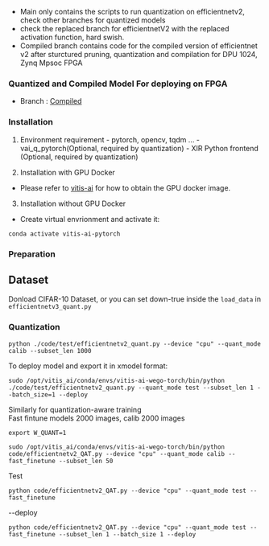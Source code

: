 
  - Main only contains the scripts to run quantization on efficientnetv2, check other branches for quantized models  
  - check the replaced branch for efficientnetV2 with the replaced activation function, hard swish.  
  - Compiled branch contains code for the compiled version of efficientnet v2 after sturctured pruning, quantization and compilation for DPU 1024, Zynq Mpsoc FPGA  

### Quantized and Compiled Model For deploying on FPGA 
- Branch : [Compiled](https://github.com/amitpant7/Quantizing-Efficientnetv2-using-Vitis-AI-Pytorch/tree/compiled)
### Installation

   1. Environment requirement
    - pytorch, opencv, tqdm ...
    - vai_q_pytorch(Optional, required by quantization)
    - XIR Python frontend (Optional, required by quantization)

   2. Installation with GPU Docker
   - Please refer to [vitis-ai](https://github.com/Xilinx/Vitis-AI/tree/master/) for how to obtain the GPU docker image.
   
   3. Installation without GPU Docker

   - Create virtual envrionment and activate it:
   ```shell
   conda activate vitis-ai-pytorch
   ```

### Preparation
   ## Dataset
   Donload CIFAR-10 Dataset, 
   or you can set down-true inside the ```load_data``` in ```efficientnetv3_quant.py```



### Quantization
   ```
python ./code/test/efficientnetv2_quant.py --device "cpu" --quant_mode calib --subset_len 1000

```
To deploy model and export it in xmodel format:
```
sudo /opt/vitis_ai/conda/envs/vitis-ai-wego-torch/bin/python ./code/test/efficientnetv2_quant.py --quant_mode test --subset_len 1 --batch_size=1 --deploy 
```

Similarly for quantization-aware training  
Fast fintune models 2000 images, calib 2000 images  
```
export W_QUANT=1
```
```
sudo /opt/vitis_ai/conda/envs/vitis-ai-wego-torch/bin/python code/efficientnetv2_QAT.py --device "cpu" --quant_mode calib --fast_finetune --subset_len 50
```
Test
```
python code/efficientnetv2_QAT.py --device "cpu" --quant_mode test --fast_finetune
```
--deploy
 ```
python code/efficientnetv2_QAT.py --device "cpu" --quant_mode test --fast_finetune --subset_len 1 --batch_size 1 --deploy
```

